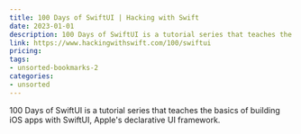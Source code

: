 ```yaml
---
title: 100 Days of SwiftUI | Hacking with Swift
date: 2023-01-01
description: 100 Days of SwiftUI is a tutorial series that teaches the basics of building iOS apps with SwiftUI, Apple's declarative UI framework.
link: https://www.hackingwithswift.com/100/swiftui
pricing: 
tags: 
- unsorted-bookmarks-2 
categories: 
- unsorted 
---
```


100 Days of SwiftUI is a tutorial series that teaches the basics of building iOS apps with SwiftUI, Apple's declarative UI framework.